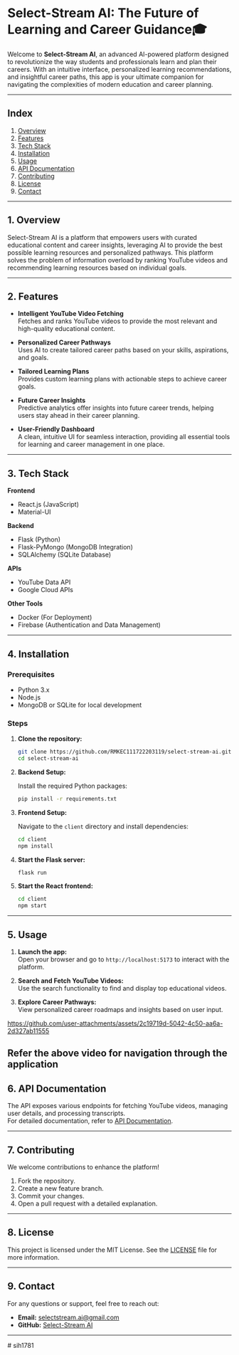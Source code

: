
# **Select-Stream AI: The Future of Learning and Career Guidance**🎓

Welcome to **Select-Stream AI**, an advanced AI-powered platform designed to revolutionize the way students and professionals learn and plan their careers. With an intuitive interface, personalized learning recommendations, and insightful career paths, this app is your ultimate companion for navigating the complexities of modern education and career planning.

---

## **Index**

1. [Overview](#overview)
2. [Features](#features)
3. [Tech Stack](#tech-stack)
4. [Installation](#installation)
5. [Usage](#usage)
6. [API Documentation](#api-documentation)
7. [Contributing](#contributing)
8. [License](#license)
9. [Contact](#contact)

---

## **1. Overview**

Select-Stream AI is a platform that empowers users with curated educational content and career insights, leveraging AI to provide the best possible learning resources and personalized pathways. This platform solves the problem of information overload by ranking YouTube videos and recommending learning resources based on individual goals.

---

## **2. Features**

- **Intelligent YouTube Video Fetching**  
  Fetches and ranks YouTube videos to provide the most relevant and high-quality educational content.
  
- **Personalized Career Pathways**  
  Uses AI to create tailored career paths based on your skills, aspirations, and goals.

- **Tailored Learning Plans**  
  Provides custom learning plans with actionable steps to achieve career goals.

- **Future Career Insights**  
  Predictive analytics offer insights into future career trends, helping users stay ahead in their career planning.

- **User-Friendly Dashboard**  
  A clean, intuitive UI for seamless interaction, providing all essential tools for learning and career management in one place.

---

## **3. Tech Stack**

**Frontend**  
- React.js (JavaScript)  
- Material-UI

**Backend**  
- Flask (Python)  
- Flask-PyMongo (MongoDB Integration)  
- SQLAlchemy (SQLite Database)  

**APIs**  
- YouTube Data API  
- Google Cloud APIs

**Other Tools**  
- Docker (For Deployment)  
- Firebase (Authentication and Data Management)

---

## **4. Installation**

### **Prerequisites**

- Python 3.x  
- Node.js  
- MongoDB or SQLite for local development

### **Steps**

1. **Clone the repository:**
   ```bash
   git clone https://github.com/RMKEC111722203119/select-stream-ai.git
   cd select-stream-ai
   ```

2. **Backend Setup:**

   Install the required Python packages:
   ```bash
   pip install -r requirements.txt
   ```

3. **Frontend Setup:**

   Navigate to the `client` directory and install dependencies:
   ```bash
   cd client
   npm install
   ```

4. **Start the Flask server:**

   ```bash
   flask run
   ```

5. **Start the React frontend:**

   ```bash
   cd client
   npm start
   ```

---

## **5. Usage**

1. **Launch the app:**  
   Open your browser and go to `http://localhost:5173` to interact with the platform.

2. **Search and Fetch YouTube Videos:**  
   Use the search functionality to find and display top educational videos.

3. **Explore Career Pathways:**  
   View personalized career roadmaps and insights based on user input.


https://github.com/user-attachments/assets/2c19719d-5042-4c50-aa6a-2d327ab11555

Refer the above video for navigation through the application
---

## **6. API Documentation**

The API exposes various endpoints for fetching YouTube videos, managing user details, and processing transcripts.  
For detailed documentation, refer to [API Documentation](link-to-api-docs).

---

## **7. Contributing**

We welcome contributions to enhance the platform!

1. Fork the repository.
2. Create a new feature branch.
3. Commit your changes.
4. Open a pull request with a detailed explanation.

---

## **8. License**

This project is licensed under the MIT License. See the [LICENSE](LICENSE) file for more information.

---

## **9. Contact**

For any questions or support, feel free to reach out:

- **Email:** selectstream.ai@gmail.com 
- **GitHub:** [Select-Stream AI](https://github.com/RMKEC111722203119/SelectStream-fullstack)

---
#   s i h 1 7 8 1  
 